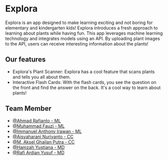 
# Explora

Explora is an app designed to make learning exciting and not boring for elementary and kindergarten kids! Explora introduces a fresh approach to learning about plants while having fun. This app leverages machine learning technology and integrates models using an API. By uploading plant images to the API, users can receive interesting information about the plants!



## Our features

- Explora's Plant Scanner: Explora has a cool feature that scans plants and tells you all about them.
- Interactive Flash Cards: With the flash cards, you see the question on the front and find the answer on the back. It's a cool way to learn about plants!


## Team Member

- [@Ahmad Rafianto - ML](https://www.github.com/arafianto)
- [@Muhammad Fauzi - ML](https://www.github.com/fauzihs13)
- [@Immanuel Anthony Irawan - ML](https://www.github.com/ImmanuelAnthony)
- [@Aisyaharani Nuriyanto - CC](https://www.github.com/Aisyaharani)
- [@M. Aksel Ghailan Putra - CC](https://www.github.com/akselgp19)
- [@Hamzah Yustiana - MD](https://www.github.com/HamzahYustiana)
- [@Rafi Ardian Yusuf - MD](https://www.github.com/rafi-ardian)



